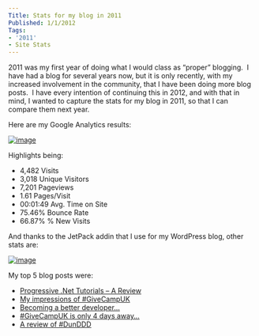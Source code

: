 ```yaml
---
Title: Stats for my blog in 2011
Published: 1/1/2012
Tags:
- '2011'
- Site Stats
---
```


2011 was my first year of doing what I would class as “proper” blogging.  I have had a blog for several years now, but it is only recently, with my increased involvement in the community, that I have been doing more blog posts.  I have every intention of continuing this in 2012, and with that in mind, I wanted to capture the stats for my blog in 2011, so that I can compare them next year.

Here are my Google Analytics results:

[![image](http://www.gep13.co.uk/blog/wp-content/uploads/2012/01/image_thumb.png)](http://www.gep13.co.uk/blog/wp-content/uploads/2012/01/image.png)

Highlights being:

- 4,482 Visits
- 3,018 Unique Visitors
- 7,201 Pageviews
- 1.61 Pages/Visit
- 00:01:49 Avg. Time on Site
- 75.46% Bounce Rate
- 66.87% % New Visits

And thanks to the JetPack addin that I use for my WordPress blog, other stats are:

[![image](http://www.gep13.co.uk/blog/wp-content/uploads/2012/01/image_thumb1.png)](http://www.gep13.co.uk/blog/wp-content/uploads/2012/01/image1.png)

My top 5 blog posts were:

- [Progressive .Net Tutorials – A Review](http://www.gep13.co.uk/blog/?p=377)
- [My impressions of #GiveCampUK](http://www.gep13.co.uk/blog/?p=416)
- [Becoming a better developer…](http://www.gep13.co.uk/blog/?p=313)
- [#GiveCampUK is only 4 days away…](http://www.gep13.co.uk/blog/?p=402)
- [A review of #DunDDD](http://www.gep13.co.uk/blog/?p=436)
